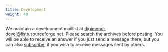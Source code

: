 ```yaml
---
title: Development
weight: 40
---
```

We maintain a development maillist at
[digimend-devel@lists.sourceforge.net][1]. Please search [the archives][2]
before posting. You will be able to receive an answer if you just send a
message there, but you can also [subscribe][3], if you wish to receive
messages sent by others.

[1]: mailto:digimend-devel@lists.sourceforge.net
[2]: http://sourceforge.net/p/digimend/mailman/digimend-devel/
[3]: https://lists.sourceforge.net/lists/listinfo/digimend-devel
